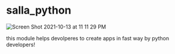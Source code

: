 # salla_python
![Screen Shot 2021-10-13 at 11 11 29 PM](https://user-images.githubusercontent.com/74323728/137205858-0bb60d9c-b1eb-435b-aa10-ebd3d4e545a1.png)





this module helps devolperes to create apps in fast way by python developers!




